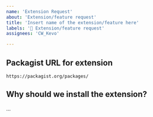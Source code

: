 ```yaml
---
name: 'Extension Request'
about: 'Extension/feature request'
title: 'Insert name of the extension/feature here'
labels: '🙋 Extension/feature request'
assignees: 'CW_Kevo'

---
```


## Packagist URL for extension

`https://packagist.org/packages/`

## Why should we install the extension?

...
